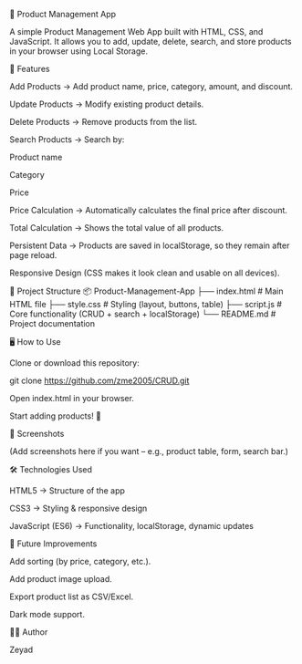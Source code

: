 🛒 Product Management App

A simple Product Management Web App built with HTML, CSS, and JavaScript.
It allows you to add, update, delete, search, and store products in your browser using Local Storage.

🚀 Features

Add Products → Add product name, price, category, amount, and discount.

Update Products → Modify existing product details.

Delete Products → Remove products from the list.

Search Products → Search by:

Product name

Category

Price

Price Calculation → Automatically calculates the final price after discount.

Total Calculation → Shows the total value of all products.

Persistent Data → Products are saved in localStorage, so they remain after page reload.

Responsive Design (CSS makes it look clean and usable on all devices).

📂 Project Structure
📦 Product-Management-App
├── index.html      # Main HTML file
├── style.css       # Styling (layout, buttons, table)
├── script.js       # Core functionality (CRUD + search + localStorage)
└── README.md       # Project documentation

🖥️ How to Use

Clone or download this repository:

git clone https://github.com/zme2005/CRUD.git


Open index.html in your browser.

Start adding products! 🎉

📸 Screenshots

(Add screenshots here if you want – e.g., product table, form, search bar.)

🛠️ Technologies Used

HTML5 → Structure of the app

CSS3 → Styling & responsive design

JavaScript (ES6) → Functionality, localStorage, dynamic updates

🔮 Future Improvements

Add sorting (by price, category, etc.).

Add product image upload.

Export product list as CSV/Excel.

Dark mode support.

👨‍💻 Author

Zeyad
